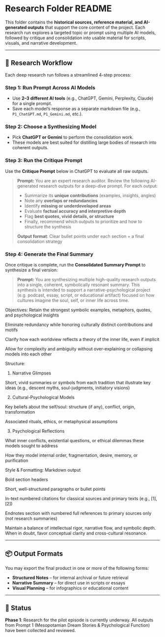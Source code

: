 # Research Folder README
This folder contains the **historical sources, reference material, and AI-generated outputs** that support the core content of the project. Each research run explores a targeted topic or prompt using multiple AI models, followed by critique and consolidation into usable material for scripts, visuals, and narrative development.

---

## 🔄 Research Workflow

Each deep research run follows a streamlined 4-step process:

### **Step 1: Run Prompt Across AI Models**

* Use **2–3 different AI tools** (e.g., ChatGPT, Gemini, Perplexity, Claude) for a single prompt.
* Save each model’s response as a separate markdown file (e.g., `P1_ChatGPT.md`, `P1_Gemini.md`, etc.).

### **Step 2: Choose a Synthesizing Model**

* Pick **ChatGPT or Gemini** to perform the consolidation work.
* These models are best suited for distilling large bodies of research into coherent outputs.

### **Step 3: Run the Critique Prompt**

Use the **Critique Prompt** below in ChatGPT to evaluate all raw outputs.

> **Prompt:**
> You are an expert research auditor. Review the following AI-generated research outputs for a deep-dive prompt. For each output:
>
> * Summarize its **unique contributions** (examples, insights, angles)
> * Note any **overlaps or redundancies**
> * Identify **missing or underdeveloped areas**
> * Evaluate **factual accuracy and interpretive depth**
> * Flag **best quotes, vivid details, or structure**
> * Finally, recommend which outputs to prioritize and how to structure the synthesis
>
> **Output format**: Clear bullet points under each section + a final consolidation strategy

### **Step 4: Generate the Final Summary**

Once critique is complete, run the **Consolidated Summary Prompt** to synthesize a final version:

> **Prompt:**
You are synthesizing multiple high-quality research outputs into a single, coherent, symbolically resonant summary. This synthesis is intended to support a narrative-psychological project (e.g. podcast, essay, script, or educational artifact) focused on how cultures imagine the soul, self, or inner life across time.

Objectives:
Retain the strongest symbolic examples, metaphors, quotes, and psychological insights

Eliminate redundancy while honoring culturally distinct contributions and motifs

Clarify how each worldview reflects a theory of the inner life, even if implicit

Allow for complexity and ambiguity without over-explaining or collapsing models into each other

Structure:
1. Narrative Glimpses

Short, vivid summaries or symbols from each tradition that illustrate key ideas (e.g., descent myths, soul-judgments, initiatory visions)

2. Cultural-Psychological Models

Key beliefs about the self/soul: structure (if any), conflict, origin, transformation

Associated rituals, ethics, or metaphysical assumptions

3. Psychological Reflections

What inner conflicts, existential questions, or ethical dilemmas these models sought to address

How they model internal order, fragmentation, desire, memory, or purification

Style & Formatting:
Markdown output

Bold section headers

Short, well-structured paragraphs or bullet points

In-text numbered citations for classical sources and primary texts (e.g., [1], [2])

Endnotes section with numbered full references to primary sources only (not research summaries)

Maintain a balance of intellectual rigor, narrative flow, and symbolic depth. When in doubt, favor conceptual clarity and cross-cultural resonance.

---

## 📦 Output Formats

You may export the final product in one or more of the following forms:

* **Structured Notes** – for internal archival or future retrieval
* **Narrative Summary** – for direct use in scripts or essays
* **Visual Planning** – for infographics or educational content
---

## 🧪 Status

**Phase 1**: Research for the pilot episode is currently underway.
All outputs from Prompt 1 (Mesopotamian Dream Stories & Psychological Function) have been collected and reviewed.


